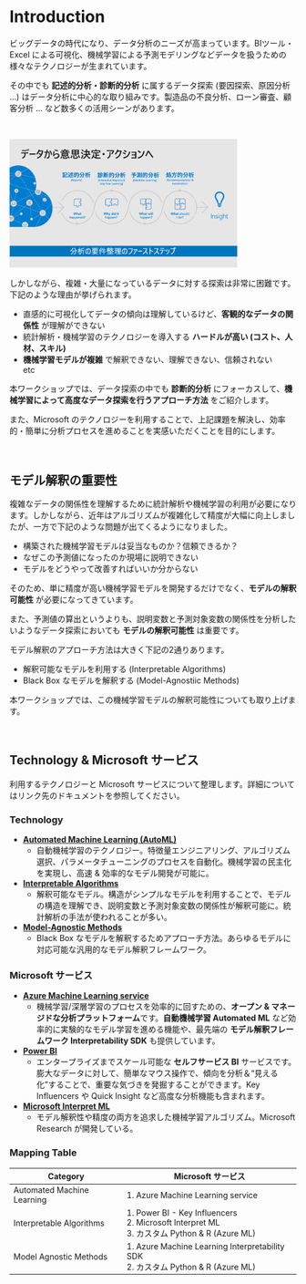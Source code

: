 # Introduction

ビッグデータの時代になり、データ分析のニーズが高まっています。BIツール・Excel による可視化、機械学習による予測モデリングなどデータを扱うための様々なテクノロジーが生まれています。

その中でも **記述的分析・診断的分析** に属するデータ探索 (要因探索、原因分析 ...) はデータ分析に中心的な取り組みです。製造品の不良分析、ローン審査、顧客分析 ... など数多くの活用シーンがあります。

<br/>

<img src="./docs/images/analytics_steps.png" width = 400><br/>

しかしながら、複雑・大量になっているデータに対する探索は非常に困難です。下記のような理由が挙げられます。

- 直感的に可視化してデータの傾向は理解しているけど、**客観的なデータの関係性** が理解ができない
- 統計解析・機械学習のテクノロジーを導入する **ハードルが高い (コスト、人材、スキル)**
- **機械学習モデルが複雑** で解釈できない、理解できない、信頼されない  
etc

本ワークショップでは、データ探索の中でも **診断的分析** にフォーカスして、**機械学習によって高度なデータ探索を行うアプローチ方法** をご紹介します。

また、Microsoft のテクノロジーを利用することで、上記課題を解決し、効率的・簡単に分析プロセスを進めることを実感いただくことを目的にします。

<br/>

## モデル解釈の重要性

複雑なデータの関係性を理解するために統計解析や機械学習の利用が必要になります。しかしながら、近年はアルゴリズムが複雑化して精度が大幅に向上しましたが、一方で下記のような問題が出てくるようになりました。

- 構築された機械学習モデルは妥当なものか？信頼できるか？
- なぜこの予測値になったのか現場に説明できない
- モデルをどうやって改善すればいいか分からない


そのため、単に精度が高い機械学習モデルを開発するだけでなく、**モデルの解釈可能性** が必要になってきています。

また、予測値の算出というよりも、説明変数と予測対象変数の関係性を分析したいようなデータ探索においても **モデルの解釈可能性** は重要です。

モデル解釈のアプローチ方法は大きく下記の2通りあります。

- 解釈可能なモデルを利用する (Interpretable Algorithms)
- Black Box なモデルを解釈する (Model-Agnostiic Methods)

本ワークショップでは、この機械学習モデルの解釈可能性についても取り上げます。

<br/>

## Technology & Microsoft サービス
利用するテクノロジーと Microsoft サービスについて整理します。詳細についてはリンク先のドキュメントを参照してください。

### Technology
- **[Automated Machine Learning (AutoML)](Automated-Machine-Learning.md)**   
    - 自動機械学習のテクノロジー。特徴量エンジニアリング、アルゴリズム選択、パラメータチューニングのプロセスを自動化。機械学習の民主化を実現し、高速 & 効率的なモデル開発が可能に。
- **[Interpretable Algorithms](Interpretable-Algorithms.md)** 
    - 解釈可能なモデル。構造がシンプルなモデルを利用することで、モデルの構造を理解でき、説明変数と予測対象変数の関係性が解釈可能に。統計解析の手法が使われることが多い。
- **[Model-Agnostic Methods](Model-Agnostic-Methods.md)** 
    - Black Box なモデルを解釈するためアプローチ方法。あらゆるモデルに対応可能な汎用的なモデル解釈フレームワーク。

### Microsoft サービス

- **[Azure Machine Learning service](Azure-Machine-Learning-service.md)** 
    - 機械学習/深層学習のプロセスを効率的に回すための、**オープン & マネージドな分析プラットフォーム**です。**自動機械学習 Automated ML** など効率的に実験的なモデル学習を進める機能や、最先端の **モデル解釈フレームワーク Interpretability SDK** も提供しています。
- **[Power BI](PowerBI.md)**
    - エンタープライズまでスケール可能な **セルフサービス BI** サービスです。膨大なデータに対して、簡単なマウス操作で、傾向を分析＆“見える化”することで、重要な気づきを発掘することができます。Key Influencers や Quick Insight など高度な分析機能も含まれます。
- **[Microsoft Interpret ML](InterpretML.md)**
    - モデル解釈性や精度の両方を追求した機械学習アルゴリズム。Microsoft Research が開発している。

### Mapping Table


|   Category                   |  Microsoft サービス      |
| -----------------------------| ---------------------------|
|  Automated Machine Learning  |  1. Azure Machine Learning service   |
|  Interpretable Algorithms    |  1. Power BI - Key Influencers<br>2. Microsoft Interpret ML<br>3. カスタム Python & R (Azure ML)       |
|  Model Agnostic Methods      |  1. Azure Machine Learning Interpretability SDK<br>2. カスタム Python & R  (Azure ML)             |

<br/>

